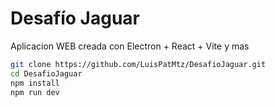 #  Desafío Jaguar

Aplicacion WEB creada con Electron + React + Vite y mas

```bash
git clone https://github.com/LuisPatMtz/DesafioJaguar.git
cd DesafioJaguar
npm install
npm run dev
